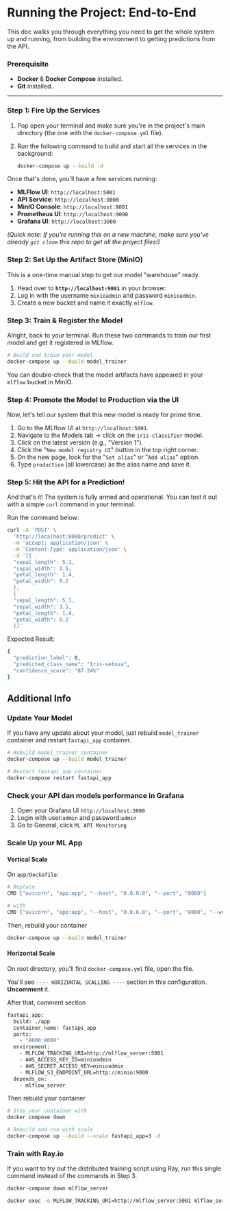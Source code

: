 # Running the Project: End-to-End

This doc walks you through everything you need to get the whole system up and running, from building the environment to getting predictions from the API.

### Prerequisite
* **Docker** & **Docker Compose** installed.
* **Git** installed..

---

### Step 1: Fire Up the Services

1.  Pop open your terminal and make sure you're in the project's main directory (the one with the `docker-compose.yml` file).

2.  Run the following command to build and start all the services in the background:
    ```bash
    docker-compose up --build -d
    ```

Once that's done, you'll have a few services running:
* **MLFlow UI**: `http://localhost:5001`
* **API Service**: `http://localhost:8000`
* **MinIO Console**: `http://localhost:9001`
* **Prometheus UI**: `http://localhost:9090`
* **Grafana UI**: `http://localhost:3000`

*(Quick note: If you're running this on a new machine, make sure you've already `git clone` this repo to get all the project files!)*

### Step 2: Set Up the Artifact Store (MinIO)

This is a one-time manual step to get our model "warehouse" ready.

1.  Head over to **`http://localhost:9001`** in your browser.
2.  Log in with the username `minioadmin` and password `minioadmin`.
3.  Create a new bucket and name it exactly `mlflow`.

### Step 3: Train & Register the Model

Alright, back to your terminal. Run these two commands to train our first model and get it registered in MLflow.

```bash
# Build and train your model
docker-compose up --build model_trainer
```

You can double-check that the model artifacts have appeared in your `mlflow` bucket in MinIO.


### Step 4: Promote the Model to Production via the UI
Now, let's tell our system that this new model is ready for prime time.

1.  Go to the MLflow UI at ```http://localhost:5001```.
2.  Navigate to the Models tab -> click on the `iris-classifier` model.
3.  Click on the latest version (e.g., "Version 1").
4.  Click the "`New model registry UI`" button in the top right corner.
5.  On the new page, look for the "`Set alias`" or "`Add alias`" option.
6.  Type `production` (all lowercase) as the alias name and save it.

### Step 5: Hit the API for a Prediction!
And that's it! The system is fully armed and operational. You can test it out with a simple `curl` command in your terminal.

Run the command below:

```bash
curl -X 'POST' \
  'http://localhost:8000/predict' \
  -H 'accept: application/json' \
  -H 'Content-Type: application/json' \
  -d '[{
  "sepal_length": 5.1,
  "sepal_width": 3.5,
  "petal_length": 1.4,
  "petal_width": 0.2
  },
  {
  "sepal_length": 5.1,
  "sepal_width": 3.5,
  "petal_length": 1.4,
  "petal_width": 0.2
  }]'
```

Expected Result:
```bash
{
  "prediction_label": 0,
  "predicted_class_name": "Iris-setosa",
  "confidence_score": "87.24%"
}
```

## Additional Info

### Update Your Model
If you have any update about your model, just rebuild `model_trainer` container and restart `fastapi_app` container.

```bash
# Rebuild model_trainer container
docker-compose up --build model_trainer

# Restart fastapi_app container
docker-compose restart fastapi_app
```

### Check your API dan models performance in Grafana
1. Open your Grafana UI `http://localhost:3000`
2. Login with user:`admin` and password:`admin`
2. Go to General, click `ML API Monitoring`

### Scale Up your ML App
#### Vertical Scale
On `app/Dockefile`:
```bash
# Replace
CMD ["uvicorn", "app:app", "--host", "0.0.0.0", "--port", "8000"]

# with
CMD ["uvicorn", "app:app", "--host", "0.0.0.0", "--port", "8000", "--workers", "4"]
```

Then, rebuild your container
```bash
docker-compose up --build model_trainer
```

#### Horizontal Scale
On root directory, you'll find `docker-compose.yml` file, open the file.

You'll see `---- HORIZONTAL SCALLING ----` section in this configuration. **Uncomment** it.

After that, comment section
```bash
fastapi_app:
  build: ./app
  container_name: fastapi_app
  ports:
    - "8000:8000"
  environment:
    - MLFLOW_TRACKING_URI=http://mlflow_server:5001
    - AWS_ACCESS_KEY_ID=minioadmin
    - AWS_SECRET_ACCESS_KEY=minioadmin
    - MLFLOW_S3_ENDPOINT_URL=http://minio:9000
  depends_on:
    - mlflow_server
```

Then rebuild your container
```bash
# Stop your container with 
docker compose down

# Rebuild and run with scale 
docker-compose up --build --scale fastapi_app=3 -d
```


### Train with Ray.io
If you want to try out the distributed training script using Ray, run this single command instead of the commands in Step 3.

```bash
docker-compose down mlflow_server

docker exec -e MLFLOW_TRACKING_URI=http://mlflow_server:5001 mlflow_server bash -c "pip install mlflow boto3 psycopg2-binary 'ray[air]==2.9.3' 'scikit-learn==1.3.2' 'pandas==1.5.3' && python /model/train_with_ray.py"
```